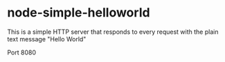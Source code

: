 # node-simple-helloworld
This is a simple HTTP server that responds to every request with the plain text message "Hello World"

Port 8080
